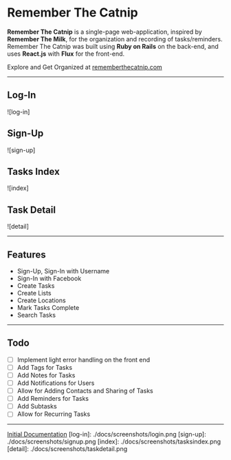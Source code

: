 # Remember The Catnip

**Remember The Catnip** is a single-page web-application, inspired by **Remember The Milk**, for the organization and recording of tasks/reminders. Remember The Catnip was built using **Ruby on Rails** on the back-end, and uses **React.js** with **Flux** for the front-end.

Explore and Get Organized at [rememberthecatnip.com](http://www.rememberthecatnip.com)

---

## Log-In
![log-in]

## Sign-Up
![sign-up]

## Tasks Index
![index]

## Task Detail
![detail]

---
## Features
 * Sign-Up, Sign-In with Username
 * Sign-In with Facebook
 * Create Tasks
 * Create Lists
 * Create Locations
 * Mark Tasks Complete
 * Search Tasks

---
## Todo
 - [ ] Implement light error handling on the front end
 - [ ] Add Tags for Tasks
 - [ ] Add Notes for Tasks
 - [ ] Add Notifications for Users
 - [ ] Allow for Adding Contacts and Sharing of Tasks
 - [ ] Add Reminders for Tasks
 - [ ] Add Subtasks
 - [ ] Allow for Recurring Tasks

---
[Initial Documentation](./docs/README.md)
[log-in]: ./docs/screenshots/login.png
[sign-up]: ./docs/screenshots/signup.png
[index]: ./docs/screenshots/tasksindex.png
[detail]: ./docs/screenshots/taskdetail.png
